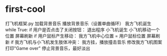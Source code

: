 # first-cool
打飞机框架.py
		加载背景音乐
		播放背景音乐（设置单曲循环）
    我方飞机诞生
while True:
  	if 用户是否点击了关闭按钮：
    		退出程序
    小飞机诞生
    小飞机移动一个位置
    屏幕刷新
    if	用户鼠标产生移动：
    		我方飞机中心位置 = 用户鼠标位置
      	屏幕刷新
    if  我方飞机与小飞机发生肢体冲突：
    		我方挂，播放撞击音乐
      	修改我方飞机图案
      	打印"Game over"
        停止背景音乐，最好淡出
